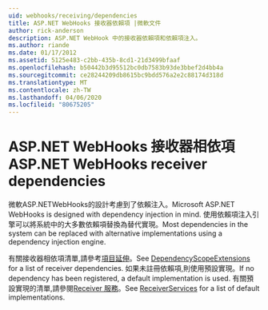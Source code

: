 ```yaml
---
uid: webhooks/receiving/dependencies
title: ASP.NET WebHooks 接收器依賴項 |微軟文件
author: rick-anderson
description: ASP.NET WebHook 中的接收器依賴項和依賴項注入。
ms.author: riande
ms.date: 01/17/2012
ms.assetid: 5125e483-c2bb-435b-8cd1-21d3499bfaaf
ms.openlocfilehash: b50442b3d95512bc0db7583b93de3bbef2d4bb4a
ms.sourcegitcommit: ce28244209db8615bc9bdd576a2e2c88174d318d
ms.translationtype: MT
ms.contentlocale: zh-TW
ms.lasthandoff: 04/06/2020
ms.locfileid: "80675205"
---
```

# <a name="aspnet-webhooks-receiver-dependencies"></a><span data-ttu-id="64d57-103">ASP.NET WebHooks 接收器相依項</span><span class="sxs-lookup"><span data-stu-id="64d57-103">ASP.NET WebHooks receiver dependencies</span></span>

<span data-ttu-id="64d57-104">微軟ASP.NETWebHooks的設計考慮到了依賴注入。</span><span class="sxs-lookup"><span data-stu-id="64d57-104">Microsoft ASP.NET WebHooks is designed with dependency injection in mind.</span></span> <span data-ttu-id="64d57-105">使用依賴項注入引擎可以將系統中的大多數依賴項替換為替代實現。</span><span class="sxs-lookup"><span data-stu-id="64d57-105">Most dependencies in the system can be replaced with alternative implementations using a dependency injection engine.</span></span>

<span data-ttu-id="64d57-106">有關接收器相依項清單,請參考[項目延伸](https://github.com/aspnet/aspnetWebHooks/blob/master/src/Microsoft.AspNet.WebHooks.Receivers/Extensions/DependencyScopeExtensions.cs)。</span><span class="sxs-lookup"><span data-stu-id="64d57-106">See [DependencyScopeExtensions](https://github.com/aspnet/aspnetWebHooks/blob/master/src/Microsoft.AspNet.WebHooks.Receivers/Extensions/DependencyScopeExtensions.cs) for a list of receiver dependencies.</span></span> <span data-ttu-id="64d57-107">如果未註冊依賴項,則使用預設實現。</span><span class="sxs-lookup"><span data-stu-id="64d57-107">If no dependency has been registered, a default implementation is used.</span></span> <span data-ttu-id="64d57-108">有關預設實現的清單,請參閱[Receiver 服務](https://github.com/aspnet/aspnetWebHooks/blob/master/src/Microsoft.AspNet.WebHooks.Receivers/Services/ReceiverServices.cs)。</span><span class="sxs-lookup"><span data-stu-id="64d57-108">See [ReceiverServices](https://github.com/aspnet/aspnetWebHooks/blob/master/src/Microsoft.AspNet.WebHooks.Receivers/Services/ReceiverServices.cs) for a list of default implementations.</span></span>

